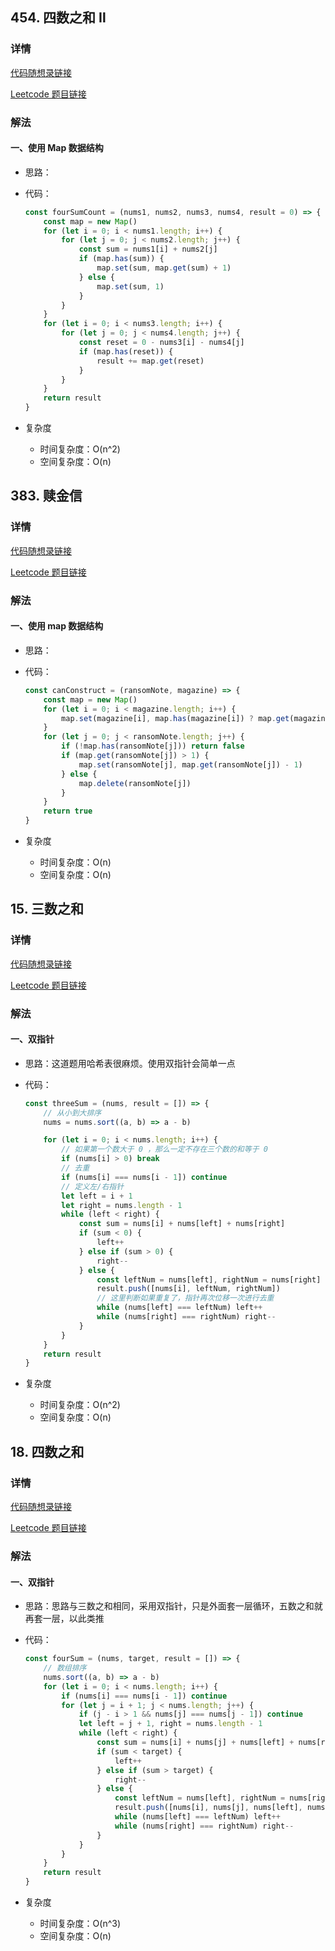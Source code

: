 ## 454. 四数之和 Ⅱ

### 详情

[代码随想录链接]()

[Leetcode 题目链接](https://leetcode.cn/problems/4sum-ii/description/)

### 解法

#### 一、使用 Map 数据结构

- 思路：

- 代码：

  ```js
  const fourSumCount = (nums1, nums2, nums3, nums4, result = 0) => {
      const map = new Map()
      for (let i = 0; i < nums1.length; i++) {
          for (let j = 0; j < nums2.length; j++) {
              const sum = nums1[i] + nums2[j]
              if (map.has(sum)) {
                  map.set(sum, map.get(sum) + 1)
              } else {
                  map.set(sum, 1)
              }
          }
      }
      for (let i = 0; i < nums3.length; i++) {
          for (let j = 0; j < nums4.length; j++) {
              const reset = 0 - nums3[i] - nums4[j]
              if (map.has(reset)) {
                  result += map.get(reset)
              }
          }
      }
      return result
  }
  ```

- 复杂度

  - 时间复杂度：O(n^2)
  - 空间复杂度：O(n)


## 383. 赎金信

### 详情

[代码随想录链接]()

[Leetcode 题目链接](https://leetcode.cn/problems/4sum-ii/description/)

### 解法

#### 一、使用 map 数据结构

- 思路：

- 代码：

  ```js
  const canConstruct = (ransomNote, magazine) => {
      const map = new Map()
      for (let i = 0; i < magazine.length; i++) {
          map.set(magazine[i], map.has(magazine[i]) ? map.get(magazine[i]) + 1 : 1)
      }
      for (let j = 0; j < ransomNote.length; j++) {
          if (!map.has(ransomNote[j])) return false
          if (map.get(ransomNote[j]) > 1) {
              map.set(ransomNote[j], map.get(ransomNote[j]) - 1)
          } else {
              map.delete(ransomNote[j])
          }
      }
      return true
  }
  ```

- 复杂度

  - 时间复杂度：O(n)
  - 空间复杂度：O(n)


## 15. 三数之和

### 详情

[代码随想录链接]()

[Leetcode 题目链接](https://leetcode.cn/problems/3sum/description/)

### 解法

#### 一、双指针

- 思路：这道题用哈希表很麻烦。使用双指针会简单一点

- 代码：

  ```js
  const threeSum = (nums, result = []) => {
      // 从小到大排序
      nums = nums.sort((a, b) => a - b)

      for (let i = 0; i < nums.length; i++) {
          // 如果第一个数大于 0 ，那么一定不存在三个数的和等于 0
          if (nums[i] > 0) break
          // 去重
          if (nums[i] === nums[i - 1]) continue
          // 定义左/右指针
          let left = i + 1
          let right = nums.length - 1
          while (left < right) {
              const sum = nums[i] + nums[left] + nums[right]
              if (sum < 0) {
                  left++
              } else if (sum > 0) {
                  right--
              } else {
                  const leftNum = nums[left], rightNum = nums[right]
                  result.push([nums[i], leftNum, rightNum])
                  // 这里判断如果重复了，指针再次位移一次进行去重
                  while (nums[left] === leftNum) left++
                  while (nums[right] === rightNum) right--
              }
          }
      }
      return result
  }
  ```

- 复杂度

  - 时间复杂度：O(n^2)
  - 空间复杂度：O(n)


## 18. 四数之和

### 详情

[代码随想录链接]()

[Leetcode 题目链接](https://leetcode.cn/problems/4sum/description/)

### 解法

#### 一、双指针

- 思路：思路与三数之和相同，采用双指针，只是外面套一层循环，五数之和就再套一层，以此类推

- 代码：

  ```js
  const fourSum = (nums, target, result = []) => {
      // 数组排序
      nums.sort((a, b) => a - b)
      for (let i = 0; i < nums.length; i++) {
          if (nums[i] === nums[i - 1]) continue
          for (let j = i + 1; j < nums.length; j++) {
              if (j - i > 1 && nums[j] === nums[j - 1]) continue
              let left = j + 1, right = nums.length - 1
              while (left < right) {
                  const sum = nums[i] + nums[j] + nums[left] + nums[right]
                  if (sum < target) {
                      left++
                  } else if (sum > target) {
                      right--
                  } else {
                      const leftNum = nums[left], rightNum = nums[right]
                      result.push([nums[i], nums[j], nums[left], nums[right]])
                      while (nums[left] === leftNum) left++
                      while (nums[right] === rightNum) right--
                  }
              }
          }
      }
      return result
  }
  ```

- 复杂度

  - 时间复杂度：O(n^3)
  - 空间复杂度：O(n)
